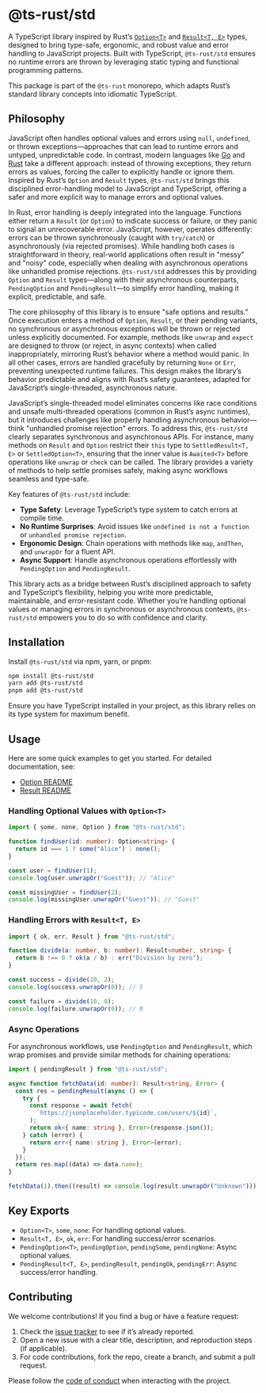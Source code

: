 # @ts-rust/std

A TypeScript library inspired by Rust’s
[`Option<T>`](https://doc.rust-lang.org/std/option/enum.Option.html) and
[`Result<T, E>`](https://doc.rust-lang.org/std/result/enum.Result.html) types,
designed to bring type-safe, ergonomic, and robust value and error handling to
JavaScript projects. Built with TypeScript, `@ts-rust/std` ensures no runtime
errors are thrown by leveraging static typing and functional programming patterns.

This package is part of the `@ts-rust` monorepo, which adapts Rust’s standard
library concepts into idiomatic TypeScript.

## Philosophy

JavaScript often handles optional values and errors using `null`, `undefined`,
or thrown exceptions—approaches that can lead to runtime errors and untyped,
unpredictable code. In contrast, modern languages like [Go](https://go.dev/) and
[Rust](https://www.rust-lang.org/) take a different approach: instead of throwing
exceptions, they return errors as values, forcing the caller to explicitly handle
or ignore them. Inspired by Rust’s `Option` and `Result` types, `@ts-rust/std`
brings this disciplined error-handling model to JavaScript and TypeScript,
offering a safer and more explicit way to manage errors and optional values.

In Rust, error handling is deeply integrated into the language. Functions either
return a `Result` (or `Option`) to indicate success or failure, or they panic to
signal an unrecoverable error. JavaScript, however, operates differently: errors
can be thrown synchronously (caught with `try/catch`) or asynchronously (via
rejected promises). While handling both cases is straightforward in theory,
real-world applications often result in "messy" and "noisy" code, especially
when dealing with asynchronous operations like unhandled promise rejections.
`@ts-rust/std` addresses this by providing `Option` and `Result` types—along with
their asynchronous counterparts, `PendingOption` and `PendingResult`—to simplify
error handling, making it explicit, predictable, and safe.

The core philosophy of this library is to ensure "safe options and results."
Once execution enters a method of `Option`, `Result`, or their pending variants,
no synchronous or asynchronous exceptions will be thrown or rejected unless
explicitly documented. For example, methods like `unwrap` and `expect` are
designed to throw (or reject, in async contexts) when called inappropriately,
mirroring Rust’s behavior where a method would panic. In all other cases, errors
are handled gracefully by returning `None` or `Err`, preventing unexpected runtime
failures. This design makes the library’s behavior predictable and aligns with
Rust’s safety guarantees, adapted for JavaScript’s single-threaded, asynchronous
nature.

JavaScript’s single-threaded model eliminates concerns like race conditions and
unsafe multi-threaded operations (common in Rust’s async runtimes), but it
introduces challenges like properly handling asynchronous behavior—think
"unhandled promise rejection" errors. To address this, `@ts-rust/std` clearly
separates synchronous and asynchronous APIs. For instance, many methods on
`Result` and `Option` restrict their `this` type to `SettledResult<T, E>` or
`SettledOption<T>`, ensuring that the inner value is `Awaited<T>` before
operations like `unwrap` or `check` can be called. The library provides a variety
of methods to help settle promises safely, making async workflows seamless and
type-safe.

Key features of `@ts-rust/std` include:

- **Type Safety**: Leverage TypeScript’s type system to catch errors at
  compile time.
- **No Runtime Surprises**: Avoid issues like `undefined is not a function` or
  `unhandled promise rejection`.
- **Ergonomic Design**: Chain operations with methods like `map`, `andThen`,
  and `unwrapOr` for a fluent API.
- **Async Support**: Handle asynchronous operations effortlessly with
  `PendingOption` and `PendingResult`.

This library acts as a bridge between Rust’s disciplined approach to safety and
TypeScript’s flexibility, helping you write more predictable, maintainable, and
error-resistant code. Whether you’re handling optional values or managing errors
in synchronous or asynchronous contexts, `@ts-rust/std` empowers you to do so
with confidence and clarity.

## Installation

Install `@ts-rust/std` via npm, yarn, or pnpm:

```bash
npm install @ts-rust/std
yarn add @ts-rust/std
pnpm add @ts-rust/std
```

Ensure you have TypeScript installed in your project, as this library relies on its type system for maximum benefit.

## Usage

Here are some quick examples to get you started. For detailed documentation, see:

- [Option README](./src/option/README.md)
- [Result README](./src/result/README.md)

### Handling Optional Values with `Option<T>`

```typescript
import { some, none, Option } from "@ts-rust/std";

function findUser(id: number): Option<string> {
  return id === 1 ? some("Alice") : none();
}

const user = findUser(1);
console.log(user.unwrapOr("Guest")); // "Alice"

const missingUser = findUser(2);
console.log(missingUser.unwrapOr("Guest")); // "Guest"
```

### Handling Errors with `Result<T, E>`

```typescript
import { ok, err, Result } from "@ts-rust/std";

function divide(a: number, b: number): Result<number, string> {
  return b !== 0 ? ok(a / b) : err("Division by zero");
}

const success = divide(10, 2);
console.log(success.unwrapOr(0)); // 5

const failure = divide(10, 0);
console.log(failure.unwrapOr(0)); // 0
```

### Async Operations

For asynchronous workflows, use `PendingOption` and `PendingResult`,
which wrap promises and provide similar methods for chaining operations:

```typescript
import { pendingResult } from "@ts-rust/std";

async function fetchData(id: number): Result<string, Error> {
  const res = pendingResult(async () => {
    try {
      const response = await fetch(
        `https://jsonplaceholder.typicode.com/users/${id}`,
      );
      return ok<{ name: string }, Error>(response.json());
    } catch (error) {
      return err<{ name: string }, Error>(error);
    }
  });
  return res.map((data) => data.name);
}

fetchData(1).then((result) => console.log(result.unwrapOr("Unknown")));
```

## Key Exports

- `Option<T>`, `some`, `none`: For handling optional values.
- `Result<T, E>`, `ok`, `err`: For handling success/error scenarios.
- `PendingOption<T>`, `pendingOption`, `pendingSome`, `pendingNone`: Async optional values.
- `PendingResult<T, E>`, `pendingResult`, `pendingOk`, `pendingErr`: Async success/error handling.

## Contributing

We welcome contributions! If you find a bug or have a feature request:

1. Check the [issue tracker](https://github.com/krawitzzZ/ts-rust/issues) to see if it’s already reported.
2. Open a new issue with a clear title, description, and reproduction steps (if applicable).
3. For code contributions, fork the repo, create a branch, and submit a pull request.

Please follow the [code of conduct](../../CODE_OF_CONDUCT.md) when interacting with the project.
